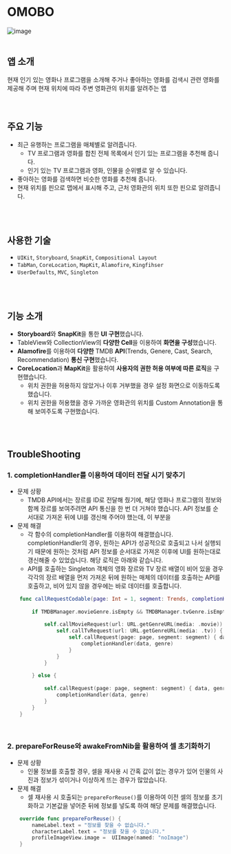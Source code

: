 # OMOBO
![image](https://github.com/andwecrawl/OMOBO/assets/120160532/742f2ee9-7ae1-4323-b30a-fc9618a990d2)
<br><br>


## 앱 소개
현재 인기 있는 영화나 프로그램을 소개해 주거나 좋아하는 영화를 검색시 관련 영화를 제공해 주며 현재 위치에 따라 주변 영화관의 위치를 알려주는 앱
<br>
<br><br>

## 주요 기능
- 최근 유행하는 프로그램을 매체별로 알려줍니다.
  - TV 프로그램과 영화를 합친 전체 목록에서 인기 있는 프로그램을 추천해 줍니다.
  - 인기 있는 TV 프로그램과 영화, 인물을 순위별로 알 수 있습니다.
- 좋아하는 영화를 검색하면 비슷한 영화를 추천해 줍니다.
- 현재 위치를 핀으로 맵에서 표시해 주고, 근처 영화관의 위치 또한 핀으로 알려줍니다.
<br>
<br>


## 사용한 기술
- `UIKit`, `Storyboard`, `SnapKit`, `Compositional Layout`
- `TabMan`, `CoreLocation`, `MapKit`, `Alamofire`, `Kingfihser`
- `UserDefaults`, `MVC`, `Singleton`
<br>
<br>

## 기능 소개
- **Storyboard**와 **SnapKit**을 통한 **UI 구현**했습니다.
- TableView와 CollectionView의 **다양한 Cell**을 이용하여 **화면을 구성**했습니다.
- **Alamofire**를 이용하여 **다양한** TMDB **API**(Trends, Genere, Cast, Search, Recommendation) **통신 구현**했습니다.
- **CoreLocation**과 **MapKit**을 활용하여 **사용자의 권한 허용 여부에 따른 로직**을 구현했습니다.
  - 위치 권한을 허용하지 않았거나 이후 거부했을 경우 설정 화면으로 이동하도록 했습니다.
  - 위치 권한을 허용했을 경우 가까운 영화관의 위치를 Custom Annotation을 통해 보여주도록 구현했습니다.
<br>
<br>

## TroubleShooting

### 1. completionHandler를 이용하여 데이터 전달 시기 맞추기

- 문제 상황
  - TMDB API에서는 장르를 ID로 전달해 줬기에, 해당 영화나 프로그램의 정보와 함께 장르를 보여주려면 API 통신을 한 번 더 거쳐야 했습니다. API 정보를 순서대로 가져온 뒤에 UI를 갱신해 주어야 했는데, 이 부분을 
- 문제 해결
  - 각 함수의 completionHandler를 이용하여 해결했습니다. completionHandler의 경우, 원하는 API가 성공적으로 호출되고 나서 실행되기 때문에 원하는 것처럼 API 정보를 순서대로 가져온 이후에 UI를 원하는대로 갱신해줄 수 있었습니다. 해당 로직은 아래와 같습니다.
  - API를 호출하는 Singleton 객체의 영화 장르와 TV 장르 배열이 비어 있을 경우 각각의 장르 배열을 먼저 가져온 뒤에 원하는 매체의 데이터를 호출하는 API를 호출하고, 비어 있지 않을 경우에는 바로 데이터를 호출합니다. 

```swift
    func callRequestCodable(page: Int = 1, segment: Trends, completionHandler: @escaping (TMDB, [[String]]) -> ()) {
        
        if TMDBManager.movieGenre.isEmpty && TMDBManager.tvGenre.isEmpty {
            
            self.callMovieRequest(url: URL.getGenreURL(media: .movie)) {
                self.callTvRequest(url: URL.getGenreURL(media: .tv)) {
                    self.callRequest(page: page, segment: segment) { data, genre in
                        completionHandler(data, genre)
                    }
                }
            }
            
        } else {
            
            self.callRequest(page: page, segment: segment) { data, genre in
                completionHandler(data, genre)
            }
        }
    }
```
<br>

### 2. prepareForReuse와 awakeFromNib을 활용하여 셀 초기화하기
- 문제 상황
  - 인물 정보를 호출할 경우, 셀을 재사용 시 간혹 값이 없는 경우가 있어 인물의 사진과 정보가 섞이거나 이상하게 뜨는 경우가 많았습니다.
- 문제 해결
  - 셀 재사용 시 호출되는 `prepareForReuse()`를 이용하여 이전 셀의 정보를 초기화하고 기본값을 넣어준 뒤에 정보를 넣도록 하여 해당 문제를 해결했습니다.

```swift
    override func prepareForReuse() {
        nameLabel.text = "정보를 찾을 수 없습니다."
        characterLabel.text = "정보를 찾을 수 없습니다."
        profileImageView.image =  UIImage(named: "noImage")
    }
```
